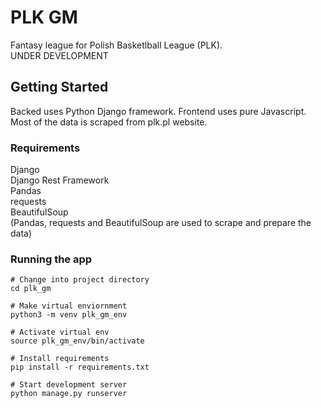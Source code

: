 # PLK GM

Fantasy league for Polish Basketlball League (PLK).  
UNDER DEVELOPMENT

## Getting Started

Backed uses Python Django framework. Frontend uses pure Javascript. Most of the data is scraped from plk.pl website.

### Requirements

Django  
Django Rest Framework  
Pandas  
requests  
BeautifulSoup  
(Pandas, requests and BeautifulSoup are used to scrape and prepare the data)

### Running the app

    # Change into project directory
    cd plk_gm

    # Make virtual enviornment
    python3 -m venv plk_gm_env

    # Activate virtual env
    source plk_gm_env/bin/activate

    # Install requirements
    pip install -r requirements.txt

    # Start development server
    python manage.py runserver

